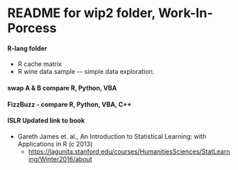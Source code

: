 # README for wip2 folder, Work-In-Porcess  

#### R-lang folder  
 * R cache matrix
 * R wine data sample -- simple data exploration.
 
#### swap A & B compare R, Python, VBA
#### FizzBuzz - compare R, Python, VBA, C++

#### ISLR Updated link to book  
 * Gareth James et. al., An Introduction to Statistical Learning: with Applications in R (c 2013)  
   - https://lagunita.stanford.edu/courses/HumanitiesSciences/StatLearning/Winter2016/about  
